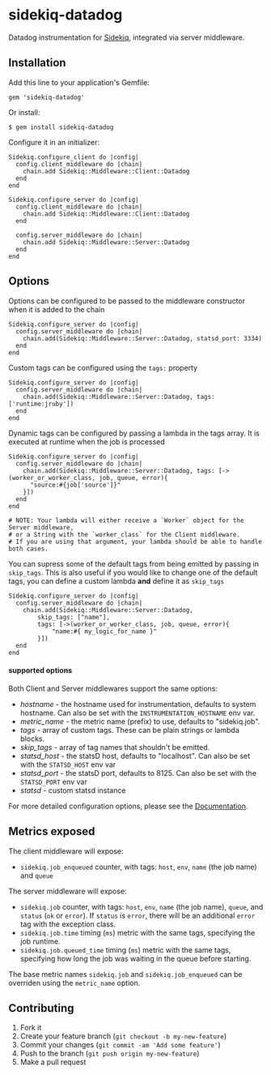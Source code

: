 sidekiq-datadog
=============

Datadog instrumentation for [Sidekiq](https://github.com/mperham/sidekiq), integrated via server middleware.

## Installation

Add this line to your application's Gemfile:

    gem 'sidekiq-datadog'

Or install:

    $ gem install sidekiq-datadog

Configure it in an initializer:

    Sidekiq.configure_client do |config|
      config.client_middleware do |chain|
        chain.add Sidekiq::Middleware::Client::Datadog
      end
    end

    Sidekiq.configure_server do |config|
      config.client_middleware do |chain|
        chain.add Sidekiq::Middleware::Client::Datadog
      end

      config.server_middleware do |chain|
        chain.add Sidekiq::Middleware::Server::Datadog
      end
    end

## Options

Options can be configured to be passed to the middleware constructor when it is added to the
chain

    Sidekiq.configure_server do |config|
      config.server_middleware do |chain|
        chain.add(Sidekiq::Middleware::Server::Datadog, statsd_port: 3334)
      end
    end

Custom tags can be configured using the `tags:` property

    Sidekiq.configure_server do |config|
      config.server_middleware do |chain|
        chain.add(Sidekiq::Middleware::Server::Datadog, tags: ['runtime:jruby'])
      end
    end

Dynamic tags can be configured by passing a lambda in the tags array. It is
executed at runtime when the job is processed

    Sidekiq.configure_server do |config|
      config.server_middleware do |chain|
        chain.add(Sidekiq::Middleware::Server::Datadog, tags: [->(worker_or_worker_class, job, queue, error){
          "source:#{job['source']}"
        }])
      end
    end

    # NOTE: Your lambda will either receive a `Worker` object for the Server middleware, 
    # or a String with the `worker_class` for the Client middleware. 
    # If you are using that argument, your lambda should be able to handle both cases.

You can supress some of the default tags from being emitted by passing in `skip_tags`. 
This is also useful if you would like to change one of the default tags, you can define
a custom lambda **and** define it as `skip_tags`


    Sidekiq.configure_server do |config|
      config.server_middleware do |chain|
        chain.add(Sidekiq::Middleware::Server::Datadog,
            skip_tags: ["name"], 
            tags: [->(worker_or_worker_class, job, queue, error){
                "name:#{ my_logic_for_name }"
            }])
      end
    end


#### supported options

Both Client and Server middlewares support the same options:

 - *hostname* - the hostname used for instrumentation, defaults to system hostname. Can also be set with the `INSTRUMENTATION_HOSTNAME` env var.
 - *metric_name* - the metric name (prefix) to use, defaults to "sidekiq.job".
 - *tags* - array of custom tags. These can be plain strings or lambda blocks.
 - *skip_tags* - array of tag names that shouldn't be emitted.
 - *statsd_host* - the statsD host, defaults to "localhost". Can also be set with the `STATSD_HOST` env var
 - *statsd_port* - the statsD port, defaults to 8125. Can also be set with the `STATSD_PORT` env var
 - *statsd* - custom statsd instance

For more detailed configuration options, please see the [Documentation](http://www.rubydoc.info/gems/sidekiq-datadog).

## Metrics exposed

The client middleware will expose:
- `sidekiq.job_enqueued` counter, with tags: `host`, `env`, `name` (the job name) and `queue`

The server middleware will expose:
- `sidekiq.job` counter, with tags: `host`, `env`, `name` (the job name), `queue`, 
    and `status` (`ok` or `error`). If `status` is `error`, there will be an additional
    `error` tag with the exception class.
- `sidekiq.job.time` timing (`ms`) metric with the same tags, specifying the job runtime.
- `sidekiq.job.queued_time` timing (`ms`) metric with the same tags, specifying how long
    the job was waiting in the queue before starting.

The base metric names `sidekiq.job` and `sidekiq.job_enqueued` can be overriden using the
`metric_name` option.

## Contributing

1. Fork it
2. Create your feature branch (`git checkout -b my-new-feature`)
3. Commit your changes (`git commit -am 'Add some feature'`)
4. Push to the branch (`git push origin my-new-feature`)
5. Make a pull request

